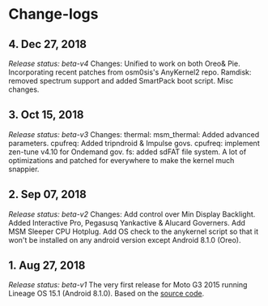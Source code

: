 # Change-logs

## 4. Dec 27, 2018
*Release status: beta-v4*
Changes: Unified to work on both Oreo& Pie. Incorporating recent patches from osm0sis's AnyKernel2 repo. Ramdisk: removed spectrum support and added SmartPack boot script. Misc changes.

## 3. Oct 15, 2018
*Release status: beta-v3*
Changes: thermal: msm_thermal: Added advanced parameters. cpufreq: Added tripndroid & Impulse govs. cpufreq: implement zen-tune v4.10 for Ondemand gov. fs: added sdFAT file system. A lot of optimizations and patched for everywhere to make the kernel much snappier.

## 2. Sep 07, 2018
*Release status: beta-v2*
Changes: Add control over Min Display Backlight. Added Interactive Pro, Pegasusq Yankactive & Alucard Governers. Add MSM Sleeper CPU Hotplug. Add OS check to the anykernel script so that it won't be installed on any android version except Android 8.1.0 (Oreo).

## 1. Aug 27, 2018
*Release status: beta-v1*
The very first release for Moto G3 2015 running Lineage OS 15.1 (Android 8.1.0).
Based on the [source code](https://github.com/MOTO-M8916/kernel_motorola_msm8916).
